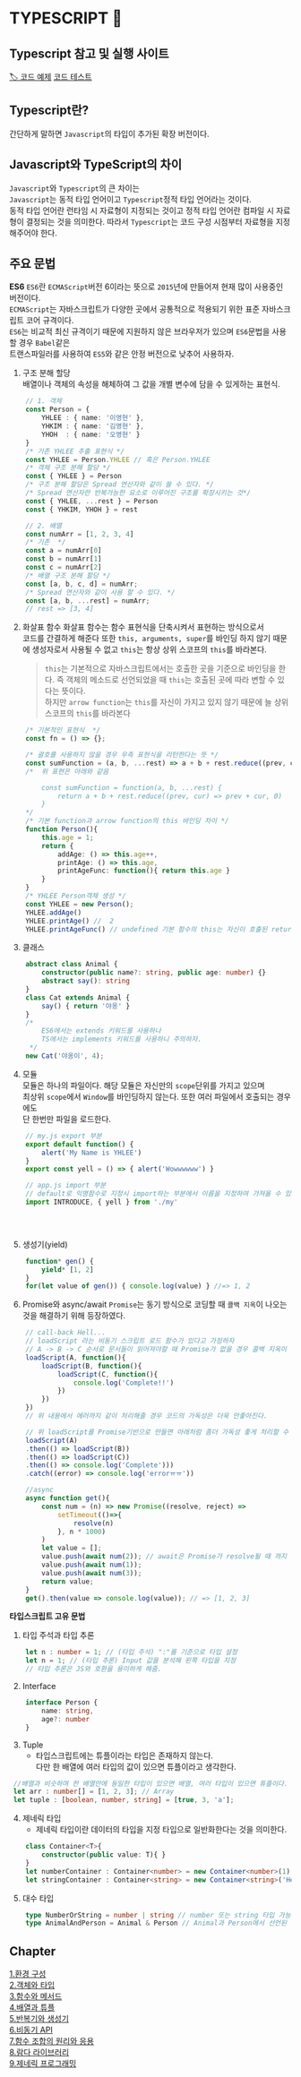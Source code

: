 # TYPESCRIPT 📜

## Typescript 참고 및 실행 사이트
[🏷 코드 예제](https://drive.google.com/file/d/11zwjfjmZCWeBhirOJj7OG6ns7BMzw5Ni/view)
[코드 테스트](https://www.typescriptlang.org/play?#code/Q)

## Typescript란?
간단하게 말하면 `Javascript`의 타입이 추가된 확장 버전이다.

## Javascript와 TypeScript의 차이
`Javascript`와 `Typescript`의 큰 차이는  
`Javascript`는 동적 타입 언어이고 `Typescript`정적 타입 언어라는 것이다.  
동적 타입 언어란 런타임 시 자료형이 지정되는 것이고 정적 타입 언어란 컴파일 시 자료형이 결정되는 것을 의미한다.
따라서 `Typescript`는 코드 구성 시점부터 자료형을 지정해주어야 한다.

## 주요 문법
**ES6**
`ES6`란 `ECMAScript`버전 6이라는 뜻으로 `2015`년에 만들어져 현재 많이 사용중인 버전이다.  
`ECMAScript`는 자바스크립트가 다양한 곳에서 공통적으로 적용되기 위한 표준 자바스크립트 코어 규격이다.  
`ES6`는 비교적 최신 규격이기 때문에 지원하지 않은 브라우저가 있으며 `ES6`문법을 사용할 경우 `Babel`같은  
트랜스파일러를 사용하여 `ES5`와 같은 안정 버전으로 낮추어 사용하자.
  
1. 구조 분해 할당  
   배열이나 객체의 속성을 해체하여 그 값을 개별 변수에 담을 수 있게하는 표현식.
```typescript
    // 1. 객체
    const Person = {
        YHLEE : { name: '이영현' },
        YHKIM : { name: '김영현' },
        YHOH  : { name: '오영현' }
    }
    /* 기존 YHLEE 추출 표현식 */
    const YHLEE = Person.YHLEE // 혹은 Person.YHLEE
    /* 객체 구조 분해 할당 */
    const { YHLEE } = Person
    /* 구조 분해 할당은 Spread 연산자와 같이 쓸 수 있다. */
    /* Spread 연산자란 반복가능한 요소로 이루어진 구조를 확장시키는 것*/
    const { YHLEE, ...rest } = Person
    const { YHKIM, YHOH } = rest

    // 2. 배열
    const numArr = [1, 2, 3, 4]
    /* 기존  */
    const a = numArr[0]
    const b = numArr[1]
    const c = numArr[2]
    /* 배열 구조 분해 할당 */
    const [a, b, c, d] = numArr;
    /* Spread 연산자와 같이 사용 할 수 있다. */
    const [a, b, ...rest] = numArr;
    // rest => [3, 4]
```
2. 화살표 함수
   화살표 함수는 함수 표현식을 단축시켜서 표현하는 방식으로서  
   코드를 간결하게 해준다 또한 `this, arguments, super`를 바인딩 하지 않기 때문에 생성자로서 사용될 수 없고
   `this`는 항상 상위 스코프의 `this`를 바라본다.
   > `this`는 기본적으로 자바스크립트에서는 호출한 곳을 기준으로 바인딩을 한다.
   즉 객체의 메소드로 선언되었을 때 `this`는 호출된 곳에 따라 변할 수 있다는 뜻이다.  
   하지만 `arrow function`는 `this`를 자신이 가지고 있지 않기 때문에 늘 상위 스코프의 `this`를 바라본다

```typescript
    /* 기본적인 표현식  */
    const fn = () => {};

    /* 괄호를 사용하지 않을 경우 우측 표현식을 리턴한다는 뜻 */
    const sumFunction = (a, b, ...rest) => a + b + rest.reduce((prev, cur) => prev + cur, 0)
    /*  위 표현은 아래와 같음

        const sumFunction = function(a, b, ...rest) {
            return a + b + rest.reduce((prev, cur) => prev + cur, 0)
        }
    */
    /* 기본 function과 arrow function의 this 바인딩 차이 */
    function Person(){
        this.age = 1;
        return {
            addAge: () => this.age++,
            printAge: () => this.age,
            printAgeFunc: function(){ return this.age }
        }
    }
    /* YHLEE Person객체 생성 */
    const YHLEE = new Person();
    YHLEE.addAge()
    YHLEE.printAge() //  2  
    YHLEE.printAgeFunc() // undefined 기본 함수의 this는 자신이 호출된 return `{}` 객체를 바인딩한다.


```
3. 클래스
```typescript
    abstract class Animal {
        constructor(public name?: string, public age: number) {}
        abstract say(): string
    }
    class Cat extends Animal {
        say() { return '야옹' }
    }
    /* 
        ES6에서는 extends 키워드를 사용하나
        TS에서는 implements 키워드를 사용하니 주의하자.
     */
    new Cat('야옹이', 4);
```
4. 모듈  
    모듈은 하나의 파일이다. 해당 모듈은 자신만의 `scope`단위를 가지고 있으며  
    최상위 `scope`에서 `Window`를 바인딩하지 않는다. 또한 여러 파일에서 호출되는 경우에도  
    단 한번만 파일을 로드한다.
```typescript
    // my.js export 부분
    export default function() {
        alert('My Name is YHLEE')
    }
    export const yell = () => { alert('Wowwwwww') }

    // app.js import 부분
    // default로 익명함수로 지정시 import하는 부분에서 이름을 지정하여 가져올 수 있음.
    import INTRODUCE, { yell } from './my'


    
```
5. 생성기(yield)
```typescript
    function* gen() {
        yield* [1, 2]
    }
    for(let value of gen()) { console.log(value) } //=> 1, 2
```

6. Promise와 async/await
    `Promise`는 동기 방식으로 코딩할 때 `콜백 지옥`이 나오는 것을 해결하기 위해 등장하였다.
```typescript
    // call-back Hell...
    // loadScript 라는 비동기 스크립트 로드 함수가 있다고 가정하자
    // A -> B -> C 순서로 문서들이 읽어져야할 때 Promise가 없을 경우 콜백 지옥이 발생한다.
    loadScript(A, function(){
        loadScript(B, function(){
            loadScript(C, function(){
                console.log('Complete!!')
            })
        })
    })
    // 위 내용에서 에러까지 같이 처리해줄 경우 코드의 가독성은 더욱 안좋아진다.

    // 위 loadScript를 Promise기반으로 만들면 아래처럼 좀더 가독성 좋게 처리할 수 있다.
    loadScript(A)
    .then(() => loadScript(B))
    .then(() => loadScript(C))
    .then(() => console.log('Complete')))
    .catch((error) => console.log('errorㅠㅠ'))

    //async
    async function get(){
        const num = (n) => new Promise((resolve, reject) => 
            setTimeout(()=>{
                resolve(n)
            }, n * 1000)
        )
        let value = [];
        value.push(await num(2)); // await은 Promise가 resolve될 때 까지 기다린다.
        value.push(await num(1));
        value.push(await num(3));
        return value;
    }
    get().then(value => console.log(value)); // => [1, 2, 3]
```

**타입스크립트 고유 문법**
1. 타입 주석과 타입 추론
```typescript
    let n : number = 1; // (타입 주석) ":"를 기준으로 타입 설정
    let n = 1; // (타입 추론) Input 값을 분석해 왼쪽 타입을 지정
    // 타입 추론은 JS와 호환을 용이하게 해줌.
```

2. Interface
```typescript
    interface Person {
        name: string,
        age?: number
    }
```
3. Tuple
   - 타입스크립트에는 튜플이라는 타입은 존재하지 않는다.  
   다만 한 배열에 여러 타입의 값이 있으면 튜플이라고 생각한다.
```typescript
 //배열과 비슷하며 한 배열안에 동일한 타입이 있으면 배열, 여러 타입이 있으면 튜플이다.
 let arr : number[] = [1, 2, 3]; // Array
 let tuple : [boolean, number, string] = [true, 3, 'a'];
```

4. 제네릭 타입  
   - 제네릭 타입이란 데이터의 타입을 지정 타입으로 일반화한다는 것을 의미한다.
```typescript
    class Container<T>{
        constructor(public value: T){ }
    }
    let numberContainer : Container<number> = new Container<number>(1);
    let stringContainer : Container<string> = new Container<string>('Hello world');
```

5. 대수 타입
```typescript
    type NumberOrString = number | string // number 또는 string 타입 가능
    type AnimalAndPerson = Animal & Person // Animal과 Person에서 선언된 타입이 포함되어있어야 함.
```

## Chapter
[1.환경 구성](./Chapter1)  
[2.객체와 타입](./Chapter2)  
[3.함수와 메서드](./Chapter3)  
[4.배열과 튜플](./Chapter4)  
[5.반복기와 생성기](./Chapter5)  
[6.비동기 API](./Chapter6)  
[7.함수 조합의 원리와 응용](./Chapter7)  
[8.람다 라이브러리](./Chapter8)  
[9.제네릭 프로그래밍](./Chapter9)  